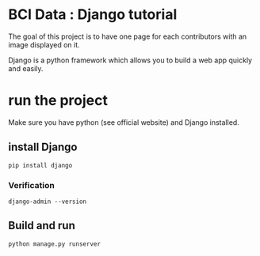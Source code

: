 # BCI Data : Django tutorial
The goal of this project is to have one page for each contributors with an image displayed on it.

Django is a python framework which allows you to build a web app quickly and easily.


# run the project

Make sure you have python (see official website) and Django installed.

## install Django
```
pip install django
```

### Verification
``` 
django-admin --version 
```

## Build and run
```
python manage.py runserver
```